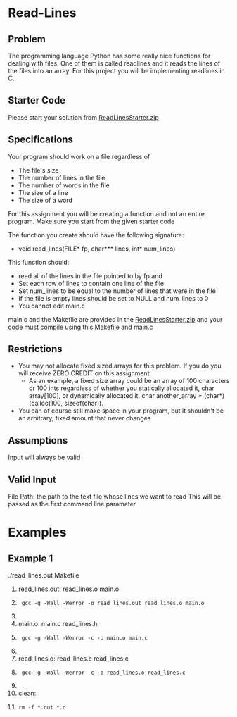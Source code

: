 # Read-Lines
## Problem
The programming language Python has some really nice functions for dealing with files. One of them is called readlines and it reads the lines of the files into an array. For this project you will be implementing readlines in C.

## Starter Code
Please start your solution from [ReadLinesStarter.zip](https://github.com/MayaKusumakar/Read-Lines/files/13506508/ReadLinesStarter.1.zip)

## Specifications
Your program should work on a file regardless of
  - The file's size
  - The number of lines in the file
  - The number of words in the file
  - The size of a line
  - The size of a word

For this assignment you will be creating a function and not an entire program. Make sure you start from the given starter code

The function you create should have the following signature: 
  - void read_lines(FILE* fp, char*** lines, int* num_lines)

This function should:
  - read all of the lines in the file pointed to by fp and
  - Set each row of lines to contain one line of the file
  - Set num_lines to be equal to the number of lines that were in the file
  - If the file is empty lines should be set to NULL and num_lines to 0
  - You cannot edit main.c

main.c and the Makefile are provided in the [ReadLinesStarter.zip](https://github.com/MayaKusumakar/Read-Lines/files/13506523/ReadLinesStarter.1.zip) and your code must compile using this Makefile and main.c

## Restrictions
  - You may not allocate fixed sized arrays for this problem. If you do you will receive ZERO CREDIT on this assignment.
      - As an example, a fixed size array could be an array of 100 characters or 100 ints regardless of whether you statically allocated it, char array[100], or dynamically allocated it, char another_array = (char*)(calloc(100, sizeof(char)).
  - You can of course still make space in your program, but it shouldn't be an arbitrary, fixed amount that never changes
## Assumptions
Input will always be valid

## Valid Input
File Path: the path to the text file whose lines we want to read
This will be passed as the first command line parameter

# Examples

## Example 1
./read_lines.out Makefile

1. read_lines.out: read_lines.o main.o
2.      gcc -g -Wall -Werror -o read_lines.out read_lines.o main.o
3.
4. main.o: main.c read_lines.h
5.      gcc -g -Wall -Werror -c -o main.o main.c
6.
7. read_lines.o: read_lines.c read_lines.c
8.      gcc -g -Wall -Werror -c -o read_lines.o read_lines.c
9.
10. clean:
11.     rm -f *.out *.o
